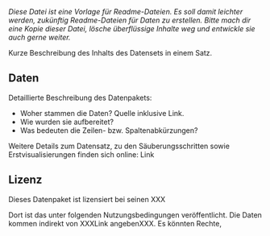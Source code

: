 *Diese Datei ist eine Vorlage für Readme-Dateien. Es soll damit leichter werden, zukünftig Readme-Dateien für Daten zu erstellen. Bitte mach dir eine Kopie dieser Datei, lösche überflüssige Inhalte weg und entwickle sie auch gerne weiter.*



Kurze Beschreibung des Inhalts des Datensets in einem Satz. 

## Daten

Detaillierte Beschreibung des Datenpakets: 
* Woher stammen die Daten? Quelle inklusive Link.
* Wie wurden sie aufbereitet? 
* Was bedeuten die Zeilen- bzw. Spaltenabkürzungen? 

Weitere Details zum Datensatz, zu den Säuberungsschritten sowie Erstvisualisierungen finden sich online: Link  

## Lizenz



Dieses Datenpaket ist lizensiert bei seinen XXX

Dort ist das unter folgenden Nutzungsbedingungen veröffentlicht. 
Die Daten kommen indirekt von XXXLink angebenXXX. Es könnten Rechte, 